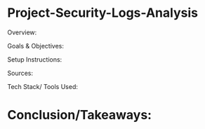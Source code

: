 # Project-Security-Logs-Analysis

 Overview:

 Goals & Objectives:

 Setup Instructions:

 Sources: 

 Tech Stack/ Tools Used: 

# Conclusion/Takeaways:



